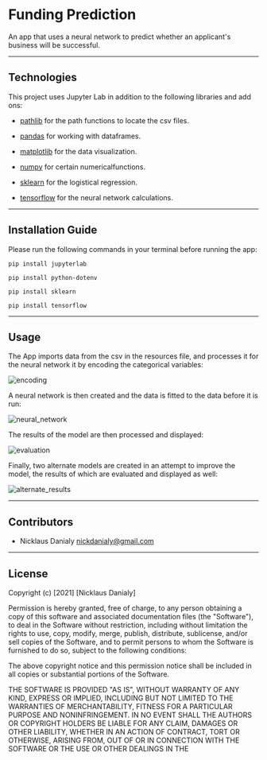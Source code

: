 # Funding Prediction
 An app that uses a neural network to predict whether an applicant's business will be successful.

---

## Technologies

This project uses Jupyter Lab in addition to the following libraries and add ons:

* [pathlib](https://docs.python.org/3/library/pathlib.html) for the path functions to locate the csv files.

* [pandas](https://pandas.pydata.org/docs/) for working with dataframes.

* [matplotlib](https://docs.python.org/3/library/pathlib.html) for the data visualization.

* [numpy](https://numpy.org/doc/) for certain numericalfunctions.

* [sklearn](https://scikit-learn.org/stable/user_guide.html) for the logistical regression.

* [tensorflow](https://www.tensorflow.org/api_docs/) for the neural network calculations.
---

## Installation Guide

Please run the following commands in your terminal before running the app:
```
pip install jupyterlab

pip install python-dotenv

pip install sklearn

pip install tensorflow

```
---

## Usage

The App imports data from the csv in the resources file, and processes it for the neural network it by encoding the categorical variables:

![encoding](https://user-images.githubusercontent.com/96391748/160266658-02c4940d-3f9c-4847-8ec3-5aa6b7ac60cf.PNG)

A neural network is then created and the data is fitted to the data before it is run:

![neural_network](https://user-images.githubusercontent.com/96391748/160266687-ba99c298-ea80-4fbe-8c97-b49ec1ddfe9a.PNG)

The results of the model are then processed and displayed:

![evaluation](https://user-images.githubusercontent.com/96391748/160266703-13a648ac-923f-4848-9267-f129a3a750d6.PNG)

Finally, two alternate models are created in an attempt to improve the model, the results of which are evaluated and displayed as well:

![alternate_results](https://user-images.githubusercontent.com/96391748/160266726-8fe9a697-f475-4615-a77f-01bad98e9908.PNG)

---

## Contributors

* Nicklaus Danialy nickdanialy@gmail.com 

---

## License

Copyright (c) [2021] [Nicklaus Danialy]

Permission is hereby granted, free of charge, to any person obtaining a copy
of this software and associated documentation files (the "Software"), to deal
in the Software without restriction, including without limitation the rights
to use, copy, modify, merge, publish, distribute, sublicense, and/or sell
copies of the Software, and to permit persons to whom the Software is
furnished to do so, subject to the following conditions:

The above copyright notice and this permission notice shall be included in all
copies or substantial portions of the Software.

THE SOFTWARE IS PROVIDED "AS IS", WITHOUT WARRANTY OF ANY KIND, EXPRESS OR
IMPLIED, INCLUDING BUT NOT LIMITED TO THE WARRANTIES OF MERCHANTABILITY,
FITNESS FOR A PARTICULAR PURPOSE AND NONINFRINGEMENT. IN NO EVENT SHALL THE
AUTHORS OR COPYRIGHT HOLDERS BE LIABLE FOR ANY CLAIM, DAMAGES OR OTHER
LIABILITY, WHETHER IN AN ACTION OF CONTRACT, TORT OR OTHERWISE, ARISING FROM,
OUT OF OR IN CONNECTION WITH THE SOFTWARE OR THE USE OR OTHER DEALINGS IN THE